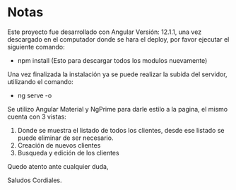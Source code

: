 # Notas

Este proyecto fue desarrollado con Angular Versión: 12.1.1, una vez descargado en el computador donde se hara el deploy, por favor ejecutar el siguiente comando:
- npm install (Esto para descargar todos los modulos nuevamente)

Una vez finalizada la instalación ya se puede realizar la subida del servidor, utilizando el comando:
- ng serve -o

Se utilizo Angular Material y NgPrime para darle estilo a la pagina, el mismo cuenta con 3 vistas:

1. Donde se muestra el listado de todos los clientes, desde ese listado se puede eliminar de ser necesario.
2. Creación de nuevos clientes
3. Busqueda y edición de los clientes

Quedo atento ante cualquier duda,

Saludos Cordiales. 
